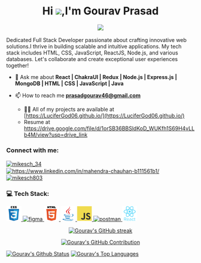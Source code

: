   <h1 align="center" > Hi <img width="30px" src ="https://raw.githubusercontent.com/MartinHeinz/MartinHeinz/master/wave.gif">,I'm Gourav Prasad</h1>

<p align="center">
  <img src="https://readme-typing-svg.herokuapp.com/?lines=Full%20Stack%20Developer;&center=true&width=500&height=50">
</p>


Dedicated Full Stack Developer passionate about crafting innovative web solutions.I thrive in building scalable and intuitive applications.
 My tech stack includes HTML, CSS, JavaScript, ReactJS, Node.js, and various databases. Let's collaborate and create exceptional user experiences together!




- 💬 Ask me about **React | ChakraUI | Redux | Node.js | Express.js | MongoDB | HTML | CSS | JavaScript | Java**



- 📫 How to reach me
 **prasadgourav46@gmail.com**

   - 👨‍💻 All of my projects are available at [https://LuciferGod06.github.io/](https://LuciferGod06.github.io/) 
  - Resume at <a href="https://drive.google.com/file/d/1orSB36BBSldKoD_WUKfh1S69H4vLLb4M/view?usp=drive_link" > https://drive.google.com/file/d/1orSB36BBSldKoD_WUKfh1S69H4vLLb4M/view?usp=drive_link</a>



<h3 align="left">Connect with me:</h3>
<p align="left">
<a href="https://twitter.com/prasadgourav46" target="blank"><img align="center" src="https://raw.githubusercontent.com/rahuldkjain/github-profile-readme-generator/master/src/images/icons/Social/twitter.svg" alt="mikesch_34" height="30" width="40" /></a>
<a href="https://www.linkedin.com/in/gourav-prasad-388708155/" target="blank"><img align="center" src="https://raw.githubusercontent.com/rahuldkjain/github-profile-readme-generator/master/src/images/icons/Social/linked-in-alt.svg" alt="https://www.linkedin.com/in/mahendra-chauhan-b111561b1/" height="30" width="40" /></a>
<a href="https://www.hackerrank.com/prasadgourav46?hr_r=1" target="blank"><img align="center" src="https://raw.githubusercontent.com/rahuldkjain/github-profile-readme-generator/master/src/images/icons/Social/hackerrank.svg" alt="mikesch803" height="40" width="40" /></a>
</p>

<h3 align="left">💻 Tech Stack:</h3>
<p align="left"> <a href="https://www.w3schools.com/css/" target="_blank" rel="noreferrer"> <img src="https://raw.githubusercontent.com/devicons/devicon/master/icons/css3/css3-original-wordmark.svg" alt="css3" width="40" height="40"/> </a> <a href="https://www.figma.com/" target="_blank" rel="noreferrer"> <img src="https://www.vectorlogo.zone/logos/figma/figma-icon.svg" alt="figma" width="40" height="40"/> </a> <a href="https://www.w3.org/html/" target="_blank" rel="noreferrer"> <img src="https://raw.githubusercontent.com/devicons/devicon/master/icons/html5/html5-original-wordmark.svg" alt="html5" width="40" height="40"/> </a> <a href="https://www.java.com" target="_blank" rel="noreferrer"> <img src="https://raw.githubusercontent.com/devicons/devicon/master/icons/java/java-original.svg" alt="java" width="40" height="40"/> </a> <a href="https://developer.mozilla.org/en-US/docs/Web/JavaScript" target="_blank" rel="noreferrer"> <img src="https://raw.githubusercontent.com/devicons/devicon/master/icons/javascript/javascript-original.svg" alt="javascript" width="40" height="40"/> </a> <a href="https://postman.com" target="_blank" rel="noreferrer"> <img src="https://www.vectorlogo.zone/logos/getpostman/getpostman-icon.svg" alt="postman" width="40" height="40"/> </a> <a href="https://reactjs.org/" target="_blank" rel="noreferrer"> <img src="https://raw.githubusercontent.com/devicons/devicon/master/icons/react/react-original-wordmark.svg" alt="react" width="40" height="40"/> </a> </p>


<p align="center">
  <a href="https://github.com/LuciferGod06">
    <img src="https://github-readme-streak-stats.herokuapp.com/?user=LuciferGod06&theme=radical&border=7F3FBF&background=0D1117" alt="Gourav's GitHub streak"/>
  </a>
</p>

<p align="center">
  <a href="https://github.com/LuciferGod06">
    <img src="https://github-profile-summary-cards.vercel.app/api/cards/profile-details?username=LuciferGod06&theme=radical" alt="Gourav's GitHub Contribution"/>
  </a>
</p>

<a> 
    <a href="https://github.com/LuciferGod06"><img alt="Gourav's Github Status" src="https://denvercoder1-github-readme-stats.vercel.app/api?username=LuciferGod06&show_icons=true&count_private=true&theme=react&border_color=7F3FBF&bg_color=0D1117&title_color=F85D7F&icon_color=F8D866" height="192px" width="49.5%"/></a>
  <a href="https://github.com/LuciferGod06"><img alt="Gourav's Top Languages" src="https://denvercoder1-github-readme-stats.vercel.app/api/top-langs/?username=LuciferGod06&langs_count=8&layout=compact&theme=react&border_color=7F3FBF&bg_color=0D1117&title_color=F85D7F&icon_color=F8D866" height="192px" width="49.5%"/></a>
  <br/>
</a>


